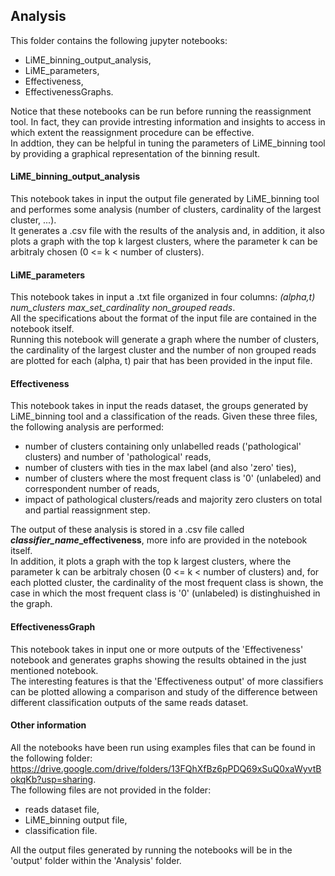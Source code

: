 ## Analysis

This folder contains the following jupyter notebooks:
- LiME_binning_output_analysis,
- LiME_parameters,
- Effectiveness,
- EffectivenessGraphs.

Notice that these notebooks can be run before running the reassignment tool. In fact, they can provide intresting information and insights to access in which extent the reassignment procedure can be effective. <br>
In addtion, they can be helpful in tuning the parameters of LiME_binning tool by providing a graphical representation of the binning result.


#### LiME_binning_output_analysis
This notebook takes in input the output file generated by LiME_binning tool and performes some analysis (number of clusters, cardinality of the largest cluster, ...). <br>
It generates a .csv file with the results of the analysis and, in addition, it also plots a graph with the top k largest clusters, where the parameter k can be arbitraly chosen (0 <= k < number of clusters).


#### LiME_parameters
This notebook takes in input a .txt file organized in four columns:  <i>(alpha,t) num_clusters max_set_cardinality non_grouped reads</i>. <br>
All the specifications about the format of the input file are contained in the notebook itself. <br>
Running this notebook will generate a graph where the number of clusters, the cardinality of the largest cluster and the number of non grouped reads are plotted for each (alpha, t) pair that has been provided in the input file.


#### Effectiveness
This notebook takes in input the reads dataset, the groups generated by LiME_binning tool and a classification of the reads. Given these three files, the following analysis are performed:
- number of clusters containing only unlabelled reads ('pathological' clusters) and number of 'pathological' reads,
- number of clusters with ties in the max label (and also 'zero' ties),
- number of clusters where the most frequent class is '0' (unlabeled) and correspondent number of reads,
- impact of pathological clusters/reads and majority zero clusters on total and partial reassignment step.

The output of these analysis is stored in a .csv file called <b><i>classifier_name</i>_effectiveness</b>, more info are provided in the notebook itself. <br>
In addition, it plots a graph with the top k largest clusters, where the parameter k can be arbitraly chosen (0 <= k < number of clusters) and, for each plotted cluster, the cardinality of the most frequent class is shown, the case in which the most frequent class is '0' (unlabeled) is distinghuished in the graph.


#### EffectivenessGraph
This notebook takes in input one or more outputs of the 'Effectiveness' notebook and generates graphs showing the results obtained in the just mentioned notebook. <br>
The interesting features is that the 'Effectiveness output' of more classifiers can be plotted allowing a comparison and study of the difference between different classification outputs of the same reads dataset.


#### Other information
All the notebooks have been run using examples files that can be found in the following folder: https://drive.google.com/drive/folders/13FQhXfBz6pPDQ69xSuQ0xaWyvtBokqKb?usp=sharing. <br>
The following files are not provided in the folder:
- reads dataset file,
- LiME_binning output file,
- classification file.

All the output files generated by running the notebooks will be in the 'output' folder within the 'Analysis' folder.

